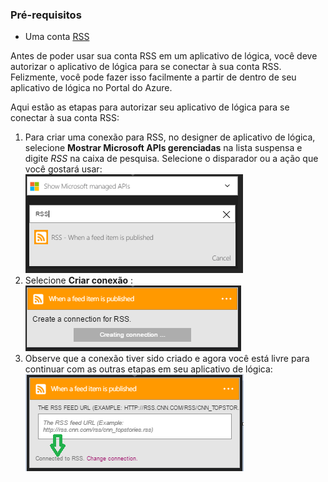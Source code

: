 ### <a name="prerequisites"></a>Pré-requisitos

- Uma conta [RSS](https://wikipedia.org/wiki/RSS)  


Antes de poder usar sua conta RSS em um aplicativo de lógica, você deve autorizar o aplicativo de lógica para se conectar à sua conta RSS. Felizmente, você pode fazer isso facilmente a partir de dentro de seu aplicativo de lógica no Portal do Azure.  

Aqui estão as etapas para autorizar seu aplicativo de lógica para se conectar à sua conta RSS:  
1. Para criar uma conexão para RSS, no designer de aplicativo de lógica, selecione **Mostrar Microsoft APIs gerenciadas** na lista suspensa e digite *RSS* na caixa de pesquisa. Selecione o disparador ou a ação que você gostará usar:  
![Etapa de criação de conexão de RSS](./media/connectors-create-api-rss/rss-1.png)  
2. Selecione **Criar conexão** :  
![Etapa de criação de conexão de RSS](./media/connectors-create-api-rss/rss-2.png)  
3. Observe que a conexão tiver sido criado e agora você está livre para continuar com as outras etapas em seu aplicativo de lógica:  
 ![Etapa de criação de conexão de RSS](./media/connectors-create-api-rss/rss-3.png)  
